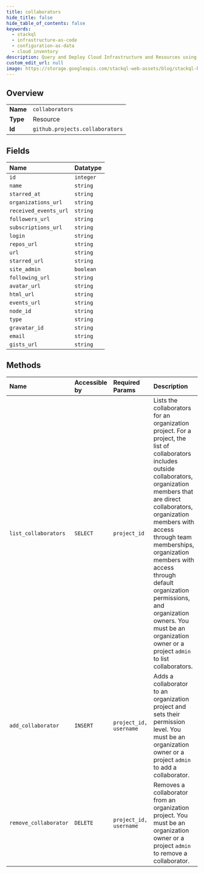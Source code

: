 ```yaml
---
title: collaborators
hide_title: false
hide_table_of_contents: false
keywords:
  - stackql
  - infrastructure-as-code
  - configuration-as-data
  - cloud inventory
description: Query and Deploy Cloud Infrastructure and Resources using SQL
custom_edit_url: null
image: https://storage.googleapis.com/stackql-web-assets/blog/stackql-blog-post-featured-image.png
---
```

  
    

## Overview
<table><tbody>
<tr><td><b>Name</b></td><td><code>collaborators</code></td></tr>
<tr><td><b>Type</b></td><td>Resource</td></tr>
<tr><td><b>Id</b></td><td><code>github.projects.collaborators</code></td></tr>
</tbody></table>

## Fields
| Name | Datatype |
|:-----|:---------|
| `id` | `integer` |
| `name` | `string` |
| `starred_at` | `string` |
| `organizations_url` | `string` |
| `received_events_url` | `string` |
| `followers_url` | `string` |
| `subscriptions_url` | `string` |
| `login` | `string` |
| `repos_url` | `string` |
| `url` | `string` |
| `starred_url` | `string` |
| `site_admin` | `boolean` |
| `following_url` | `string` |
| `avatar_url` | `string` |
| `html_url` | `string` |
| `events_url` | `string` |
| `node_id` | `string` |
| `type` | `string` |
| `gravatar_id` | `string` |
| `email` | `string` |
| `gists_url` | `string` |
## Methods
| Name | Accessible by | Required Params | Description |
|:-----|:--------------|:----------------|:------------|
| `list_collaborators` | `SELECT` | `project_id` | Lists the collaborators for an organization project. For a project, the list of collaborators includes outside collaborators, organization members that are direct collaborators, organization members with access through team memberships, organization members with access through default organization permissions, and organization owners. You must be an organization owner or a project `admin` to list collaborators. |
| `add_collaborator` | `INSERT` | `project_id, username` | Adds a collaborator to an organization project and sets their permission level. You must be an organization owner or a project `admin` to add a collaborator. |
| `remove_collaborator` | `DELETE` | `project_id, username` | Removes a collaborator from an organization project. You must be an organization owner or a project `admin` to remove a collaborator. |

